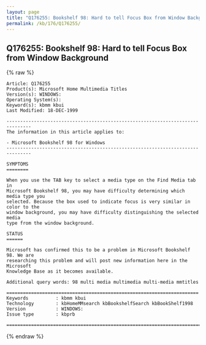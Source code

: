 ```yaml
---
layout: page
title: "Q176255: Bookshelf 98: Hard to tell Focus Box from Window Background"
permalink: /kb/176/Q176255/
---
```


## Q176255: Bookshelf 98: Hard to tell Focus Box from Window Background

{% raw %}

	Article: Q176255
	Product(s): Microsoft Home Multimedia Titles
	Version(s): WINDOWS:
	Operating System(s): 
	Keyword(s): kbmm kbui
	Last Modified: 18-DEC-1999
	
	-------------------------------------------------------------------------------
	The information in this article applies to:
	
	- Microsoft Bookshelf 98 for Windows 
	-------------------------------------------------------------------------------
	
	SYMPTOMS
	========
	
	When you use the TAB key to select a media type on the Find Media tab in
	Microsoft Bookshelf 98, you may have difficulty determining which media type you
	selected. Because the box used to indicate focus is very similar in color to the
	window background, you may have difficulty distinguishing the selected media
	type from the window background.
	
	STATUS
	======
	
	Microsoft has confirmed this to be a problem in Microsoft Bookshelf 98. We are
	researching this problem and will post new information here in the Microsoft
	Knowledge Base as it becomes available.
	
	Additional query words: 98 multi media multimedia multi-media mmtitles
	
	======================================================================
	Keywords          : kbmm kbui 
	Technology        : kbHomeMMsearch kbBookshelfSearch kbBookShelf1998
	Version           : WINDOWS:
	Issue type        : kbprb
	
	=============================================================================
	

{% endraw %}
